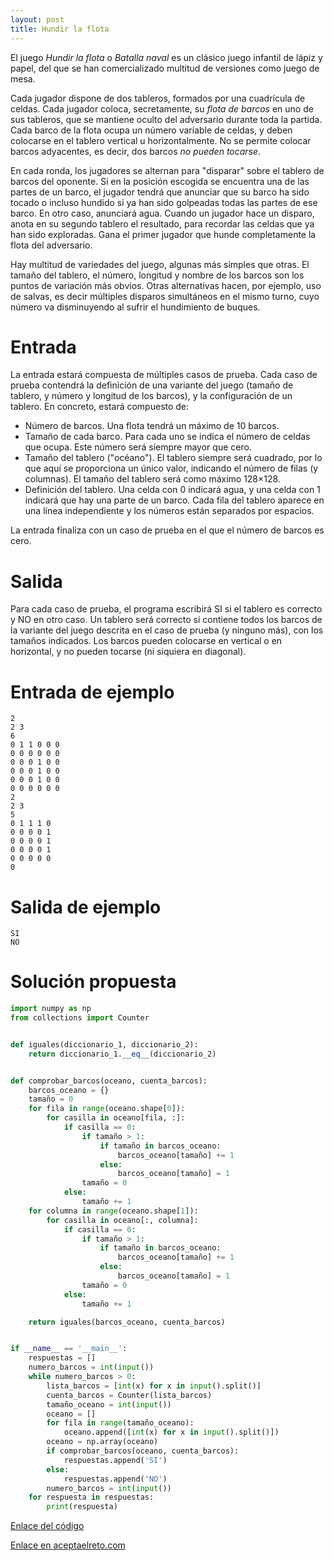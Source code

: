 ```yaml
---
layout: post
title: Hundir la flota
---
```


El juego _Hundir la flota_ o _Batalla naval_ es un clásico juego infantil de lápiz y papel, del que se han comercializado multitud de versiones como juego de mesa.

Cada jugador dispone de dos tableros, formados por una cuadrícula de celdas. Cada jugador coloca, secretamente, su _flota de barcos_ en uno de sus tableros, que se mantiene oculto del adversario durante toda la partida. Cada barco de la flota ocupa un número variable de celdas, y deben colocarse en el tablero vertical u horizontalmente. No se permite colocar barcos adyacentes, es decir, dos barcos _no pueden tocarse_.

En cada ronda, los jugadores se alternan para "disparar" sobre el tablero de barcos del oponente. Si en la posición escogida se encuentra una de las partes de un barco, el jugador tendrá que anunciar que su barco ha sido tocado o incluso hundido si ya han sido golpeadas todas las partes de ese barco. En otro caso, anunciará agua. Cuando un jugador hace un disparo, anota en su segundo tablero el resultado, para recordar las celdas que ya han sido exploradas. Gana el primer jugador que hunde completamente la flota del adversario.

Hay multitud de variedades del juego, algunas más simples que otras. El tamaño del tablero, el número, longitud y nombre de los barcos son los puntos de variación más obvios. Otras alternativas hacen, por ejemplo, uso de salvas, es decir múltiples disparos simultáneos en el mismo turno, cuyo número va disminuyendo al sufrir el hundimiento de buques. 

# Entrada

La entrada estará compuesta de múltiples casos de prueba. Cada caso de prueba contendrá la definición de una variante del juego (tamaño de tablero, y número y longitud de los barcos), y la configuración de un tablero. En concreto, estará compuesto de:

- Número de barcos. Una flota tendrá un máximo de 10 barcos.
- Tamaño de cada barco. Para cada uno se indica el número de celdas que ocupa. Este número será siempre mayor que cero.
- Tamaño del tablero ("océano"). El tablero siempre será cuadrado, por lo que aquí se proporciona un único valor, indicando el número de filas (y columnas). El tamaño del tablero será como máximo 128×128.
- Definición del tablero. Una celda con 0 indicará agua, y una celda con 1 indicará que hay una parte de un barco. Cada fila del tablero aparece en una línea independiente y los números están separados por espacios.

La entrada finaliza con un caso de prueba en el que el número de barcos es cero.

# Salida

Para cada caso de prueba, el programa escribirá SI si el tablero es correcto y NO en otro caso. Un tablero será correcto si contiene todos los barcos de la variante del juego descrita en el caso de prueba (y ninguno más), con los tamaños indicados. Los barcos pueden colocarse en vertical o en horizontal, y no pueden tocarse (ni siquiera en diagonal).

# Entrada de ejemplo

```
2
2 3
6
0 1 1 0 0 0
0 0 0 0 0 0
0 0 0 1 0 0
0 0 0 1 0 0
0 0 0 1 0 0
0 0 0 0 0 0
2
2 3
5
0 1 1 1 0
0 0 0 0 1
0 0 0 0 1
0 0 0 0 1
0 0 0 0 0
0
```

# Salida de ejemplo

```
SI
NO
```
# Solución propuesta

``` python
import numpy as np
from collections import Counter


def iguales(diccionario_1, diccionario_2):
    return diccionario_1.__eq__(diccionario_2)


def comprobar_barcos(oceano, cuenta_barcos):
    barcos_oceano = {}
    tamaño = 0
    for fila in range(oceano.shape[0]):
        for casilla in oceano[fila, :]:
            if casilla == 0:
                if tamaño > 1:
                    if tamaño in barcos_oceano:
                        barcos_oceano[tamaño] += 1
                    else:
                        barcos_oceano[tamaño] = 1
                tamaño = 0
            else:
                tamaño += 1
    for columna in range(oceano.shape[1]):
        for casilla in oceano[:, columna]:
            if casilla == 0:
                if tamaño > 1:
                    if tamaño in barcos_oceano:
                        barcos_oceano[tamaño] += 1
                    else:
                        barcos_oceano[tamaño] = 1
                tamaño = 0
            else:
                tamaño += 1

    return iguales(barcos_oceano, cuenta_barcos)


if __name__ == '__main__':
    respuestas = []
    numero_barcos = int(input())
    while numero_barcos > 0:
        lista_barcos = [int(x) for x in input().split()]
        cuenta_barcos = Counter(lista_barcos)
        tamaño_oceano = int(input())
        oceano = []
        for fila in range(tamaño_oceano):
            oceano.append([int(x) for x in input().split()])
        oceano = np.array(oceano)
        if comprobar_barcos(oceano, cuenta_barcos):
            respuestas.append('SI')
        else:
            respuestas.append('NO')
        numero_barcos = int(input())
    for respuesta in respuestas:
        print(respuesta)

```

[Enlace del código](https://github.com/israelem/aceptaelreto/blob/master/codes/2018-03-19-flota.py)

[Enlace en aceptaelreto.com](https://www.aceptaelreto.com/problem/statement.php?id=137)
